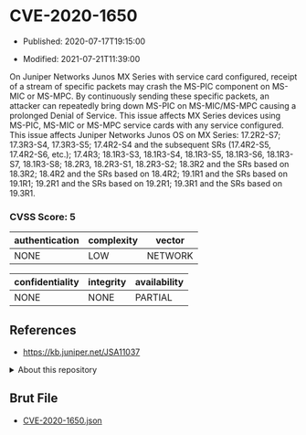 # CVE-2020-1650

- Published: 2020-07-17T19:15:00

- Modified: 2021-07-21T11:39:00

On Juniper Networks Junos MX Series with service card configured, receipt of a stream of specific packets may crash the MS-PIC component on MS-MIC or MS-MPC. By continuously sending these specific packets, an attacker can repeatedly bring down MS-PIC on MS-MIC/MS-MPC causing a prolonged Denial of Service. This issue affects MX Series devices using MS-PIC, MS-MIC or MS-MPC service cards with any service configured. This issue affects Juniper Networks Junos OS on MX Series: 17.2R2-S7; 17.3R3-S4, 17.3R3-S5; 17.4R2-S4 and the subsequent SRs (17.4R2-S5, 17.4R2-S6, etc.); 17.4R3; 18.1R3-S3, 18.1R3-S4, 18.1R3-S5, 18.1R3-S6, 18.1R3-S7, 18.1R3-S8; 18.2R3, 18.2R3-S1, 18.2R3-S2; 18.3R2 and the SRs based on 18.3R2; 18.4R2 and the SRs based on 18.4R2; 19.1R1 and the SRs based on 19.1R1; 19.2R1 and the SRs based on 19.2R1; 19.3R1 and the SRs based on 19.3R1.

### CVSS Score: **5**

| authentication | complexity | vector |
| --- | --- | --- |
| NONE | LOW | NETWORK |

| confidentiality | integrity | availability |
| --- | --- | --- |
| NONE | NONE | PARTIAL |

## References

* https://kb.juniper.net/JSA11037

<details>
<summary>About this repository</summary> 

  This repository is part of the project [Live Hack CVE](https://github.com/Live-Hack-CVE). Main website can be found [www.live-hack.org](https://www.live-hack.org) 
  
  Made by [Sn0wAlice](https://github.com/Sn0wAlice) for the people that care about security and need to have a feed of the latest CVEs. Hope you enjoy it, don't forget to star the repo and follow me on [Twitter](https://twitter.com/Sn0wAlice) and [Github](https://github.com/Sn0wAlice). And that is my [personnal website](https://www.alice-snow.me/)

  - [Home Page](https://github.com/Live-Hack-CVE)
  - [Framework](https://github.com/Live-Hack-CVE/cve-framework)
  - [CVE database](https://github.com/Live-Hack-CVE/full_database)
  - [Changelog](https://github.com/Live-Hack-CVE/Changelog)
</details>

## Brut File

* [CVE-2020-1650.json](https://raw.githubusercontent.com/Live-Hack-CVE/full_database/main/cves/2020/CVE-2020-1650.json)

